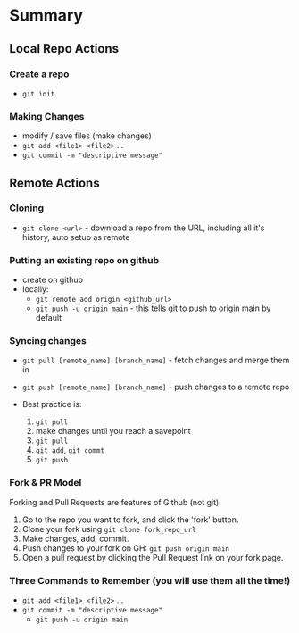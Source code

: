 # Summary

## Local Repo Actions

### Create a repo

- `git init`

### Making Changes

- modify / save files (make changes)
- `git add <file1> <file2>` ...
- `git commit -m "descriptive message"`

## Remote Actions

### Cloning

- `git clone <url>` - download a repo from the URL, including all it's history,
  auto setup as remote

### Putting an existing repo on github

- create on github
- locally:
  - `git remote add origin <github_url>`
  - `git push -u origin main` - this tells git to push to origin main by
    default

### Syncing changes

- `git pull [remote_name] [branch_name]` - fetch changes and merge them in
- `git push [remote_name] [branch_name]` - push changes to a remote repo

- Best practice is:
  1. `git pull`
  2. make changes until you reach a savepoint
  3. `git pull`
  4. `git add`, `git commt`
  5. `git push`

### Fork & PR Model

Forking and Pull Requests are features of Github (not git).

1. Go to the repo you want to fork, and click the 'fork' button.
2. Clone your fork using `git clone fork_repo_url`
3. Make changes, add, commit.
4. Push changes to your fork on GH: `git push origin main`
5. Open a pull request by clicking the Pull Request link on your fork page.

### Three Commands to Remember (you will use them all the time!)

- `git add <file1> <file2>` ...
- `git commit -m "descriptive message"`
  - `git push -u origin main`
